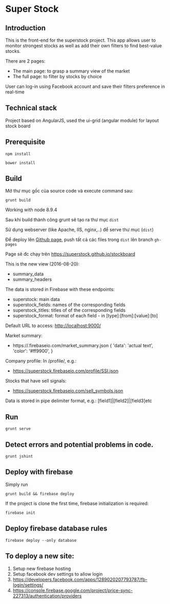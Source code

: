 # Super Stock

## Introduction

This is the front-end for the superstock project. This app allows user to monitor strongest stocks as well as add their own filters to find best-value stocks.

There are 2 pages:
- The main page: to grasp a summary view of the market
- The full page: to filter by stocks by choice

User can log-in using Facebook account and save their filters preference in real-time

## Technical stack

Project based on AngularJS, used the ui-grid (angular module) for layout stock board

## Prerequisite

```npm install```

```bower install```

## Build

Mở thư mục gốc của source code và execute command sau:

```grunt build```

Working with node 8.9.4

Sau khi build thành công grunt sẽ tạo ra thư mục ```dist```

Sử dụng webserver (like Apache, IIS, nginx,..) để serve thư mục (```dist```)

Để deploy lên [Github page](https://pages.github.com/), push tất cả các files trong ```dist``` lên branch ```gh-pages```

Page sẽ đc chạy trên https://superstock.github.io/stockboard

This is the new view (2016-08-20):
- summary_data
- summary_headers

The data is stored in Firebase with these endpoints:
- superstock: main data
- superstock_fields: names of the corresponding fields
- superstock_titles: titles of of the corresponding fields
- superstock_format: format of each field - in [type]:[from]:[value]:[to]

Default URL to access: [http://localhost:9000/](http://localhost:9000/)

Market summary:
- https://<project-id>.firebaseio.com/market_summary.json
  {
    'data': 'actual text',
    'color': '#ff9900',
  }

Company profile:
In /profile/<symbol>, e.g.:
- https://superstock.firebaseio.com/profile/SSI.json

Stocks that have sell signals:
- https://superstock.firebaseio.com/sell_symbols.json

Data is stored in pipe delimiter format, e.g.: [field1]|[field2]|[field3]etc

## Run
```grunt serve```

## Detect errors and potential problems in code.
```grunt jshint```

## Deploy with firebase
Simply run
```
grunt build && firebase deploy
```

If the project is clone the first time, firebase initialization is required:
```
firebase init
```

## Deploy firebase database rules
```
firebase deploy --only database
```

## To deploy a new site:
1. Setup new firebase hosting
2. Setup facebook dev settings to allow login
  1. https://developers.facebook.com/apps/1289020207793787/fb-login/settings/
  2. https://console.firebase.google.com/project/price-sync-227313/authentication/providers
